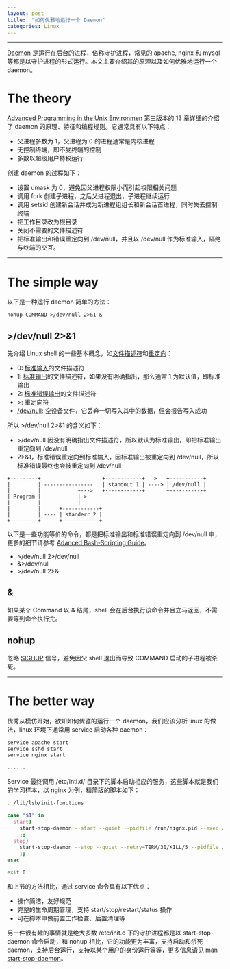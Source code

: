 ```yaml
---
layout: post
title:  "如何优雅地运行一个 Daemon"
categories: Linux
---
```


----------

[Daemon](https://en.wikipedia.org/wiki/Daemon_(computing)) 是运行在后台的进程，俗称守护进程，常见的 apache, nginx 和 mysql 等都是以守护进程的形式运行。本文主要介绍其的原理以及如何优雅地运行一个 daemon。

# The theory

[Advanced Programming in the Unix Environmen](https://en.wikipedia.org/wiki/Advanced_Programming_in_the_Unix_Environment) 第三版本的 13 章详细的介绍了 daemon 的原理、特征和编程规则。它通常具有以下特点：

- 父进程多数为 1，父进程为 0 的进程通常是内核进程
- 无控制终端，即不受终端的控制
- 多数以超级用户特权运行

创建 daemon 的过程如下：

- 设置 umask 为 0，避免因父进程权限小而引起权限相关问题
- 调用 fork 创建子进程，之后父进程退出，子进程继续运行
- 调用 setsid 创建新会话并成为新进程组组长和新会话首进程，同时失去控制终端
- 把工作目录改为根目录
- 关闭不需要的文件描述符
- 把标准输出和错误重定向到 /dev/null，并且以 /dev/null 作为标准输入，隔绝与终端的交互。

------------------

# The simple way

以下是一种运行 daemon 简单的方法： 

~~~
nohup COMMAND >/dev/null 2>&1 &
~~~

## >/dev/null 2>&1

先介绍 Linux shell 的一些基本概念，如[文件描述符](https://en.wikipedia.org/wiki/File_descriptor)和[重定向](https://en.wikipedia.org/wiki/Redirection_(computing))：

- 0: [标准输入](https://en.wikipedia.org/wiki/Standard_streams#Standard_input_.28stdin.29)的文件描述符
- 1: [标准输出](https://en.wikipedia.org/wiki/Standard_streams#Standard_output_.28stdout.29)的文件描述符，如果没有明确指出，那么通常 1 为默认值，即标准输出
- 2: [标准错误输出](https://en.wikipedia.org/wiki/Standard_streams#Standard_error_.28stderr.29)的文件描述符
- \>: 重定向符
- [/dev/null](https://en.wikipedia.org/wiki/Null_device): 空设备文件，它丢弃一切写入其中的数据，但会报告写入成功

所以 >/dev/null 2>&1 的含义如下：

- \>/dev/null 因没有明确指出文件描述符，所以默认为标准输出，即把标准输出重定向到 /dev/null
- 2>&1，标准错误重定向到标准输入，因标准输出被重定向到 /dev/null，所以标准错误最终也会被重定向到 /dev/null

~~~
+---------+                    +------------+   >   +-----------+
|         | ----------------   | standout 1 | ----> | /dev/null |
|         |            +--->   +------------+       +-----------+
| Program |            | >
|         |            |
|         |      +------------+
|         | ---- | standerr 2 |
+---------+      +------------+
~~~

以下是一些功能等价的命令，都是把标准输出和标准错误重定向到 /dev/null 中，更多的细节请参考 [Adanced Bash-Scripting Guide](http://unix.stackexchange.com/questions/70963/difference-between-2-2-dev-null-dev-null-and-dev-null-21)。

- \>/dev/null 2\>/dev/null
- &>/dev/null
- \>/dev/null 2>&-

## &

如果某个 Command 以 & 结尾，shell 会在后台执行该命令并且立马返回，不需要等到命令执行完。

## nohup

忽略 [SIGHUP](https://en.wikipedia.org/wiki/SIGHUP) 信号，避免因父 shell 退出而导致 COMMAND 启动的子进程被杀死。

-------------------

# The better way

优秀从模仿开始，欲知如何优雅的运行一个 daemon，我们应该分析 linux 的做法，linux 环境下通常用 service 启动各种 daemon：

~~~ bash
service apache start
service sshd start
service nginx start

......
~~~

Service 最终调用 /etc/inti.d/ 目录下的脚本启动相应的服务，这些脚本就是我们的学习样本，以 nginx 为例，精简版的脚本如下：

~~~ bash
. /lib/lsb/init-functions

case "$1" in
  start)
    start-stop-daemon --start --quiet --pidfile /run/nignx.pid --exec /usr/sbin/nginx 2>/dev/null
    ;;
  stop)
    start-stop-daemon --stop --quiet --retry=TERM/30/KILL/5 --pidfile /run/nignx.pid --name nginx
    ;;
esac

exit 0
~~~

和上节的方法相比，通过 service 命令具有以下优点：

- 操作简洁，友好规范
- 完整的生命周期管理，支持 start/stop/restart/status 操作
- 可在脚本中做前置工作检查、后置清理等

另一件很有趣的事情就是绝大多数 /etc/init.d 下的守护进程都是以 start-stop-daemon 命令启动，和 nohup 相比，它的功能更为丰富，支持启动和杀死 daemon，支持后台运行，支持以某个用户的身份运行等等，更多信息请见 [man start-stop-daemon](http://man7.org/linux/man-pages/man8/start-stop-daemon.8.html)。
